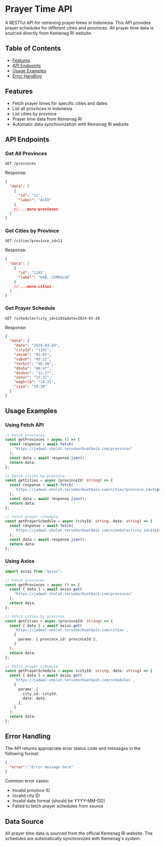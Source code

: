 # Prayer Time API

A RESTful API for retrieving prayer times in Indonesia. This API provides prayer schedules for different cities and provinces. All prayer time data is sourced directly from Kemenag RI website.

## Table of Contents

- [Features](#features)
- [API Endpoints](#api-endpoints)
- [Usage Examples](#usage-examples)
- [Error Handling](#error-handling)

## Features

- Fetch prayer times for specific cities and dates
- List all provinces in Indonesia
- List cities by province
- Prayer time data from Kemenag RI
- Automatic data synchronization with Kemenag RI website

## API Endpoints

### Get All Provinces

```http
GET /provinces
```

Response:

```json
{
  "data": [
    {
      "id": "11",
      "label": "ACEH"
    }
    // ...more provinces
  ]
}
```

### Get Cities by Province

```http
GET /cities?province_id=11
```

Response:

```json
{
  "data": [
    {
      "id": "1101",
      "label": "KAB. SIMEULUE"
    }
    // ...more cities
  ]
}
```

### Get Prayer Schedule

```http
GET /schedules?city_id=1101&date=2024-03-20
```

Response:

```json
{
  "data": {
    "date": "2024-03-20",
    "cityId": "1101",
    "imsak": "05:01",
    "subuh": "05:11",
    "terbit": "06:20",
    "dhuha": "06:47",
    "dzuhur": "12:27",
    "ashar": "15:31",
    "maghrib": "18:31",
    "isya": "19:39"
  }
}
```

## Usage Examples

### Using Fetch API

```typescript
// Fetch provinces
const getProvinces = async () => {
  const response = await fetch(
    "https://jadwal-sholat.terusberbuatbaik.com/provinces"
  );
  const data = await response.json();
  return data;
};

// Fetch cities by province
const getCities = async (provinceId: string) => {
  const response = await fetch(
    `https://jadwal-sholat.terusberbuatbaik.com/cities?province_id=${provinceId}`
  );
  const data = await response.json();
  return data;
};

// Fetch prayer schedule
const getPrayerSchedule = async (cityId: string, date: string) => {
  const response = await fetch(
    `https://jadwal-sholat.terusberbuatbaik.com/schedules?city_id=${cityId}&date=${date}`
  );
  const data = await response.json();
  return data;
};
```

### Using Axios

```typescript
import axios from "axios";

// Fetch provinces
const getProvinces = async () => {
  const { data } = await axios.get(
    "https://jadwal-sholat.terusberbuatbaik.com/provinces"
  );
  return data;
};

// Fetch cities by province
const getCities = async (provinceId: string) => {
  const { data } = await axios.get(
    `https://jadwal-sholat.terusberbuatbaik.com/cities`,
    {
      params: { province_id: provinceId },
    }
  );
  return data;
};

// Fetch prayer schedule
const getPrayerSchedule = async (cityId: string, date: string) => {
  const { data } = await axios.get(
    `https://jadwal-sholat.terusberbuatbaik.com/schedules`,
    {
      params: {
        city_id: cityId,
        date: date,
      },
    }
  );
  return data;
};
```

## Error Handling

The API returns appropriate error status code and messages in the following format:

```json
{
  "error": "Error message here"
}
```

Common error cases:

- Invalid province ID
- Invalid city ID
- Invalid date format (should be YYYY-MM-DD)
- Failed to fetch prayer schedules from source

## Data Source

All prayer time data is sourced from the official Kemenag RI website. The schedules are automatically synchronized with Kemenag's system.
